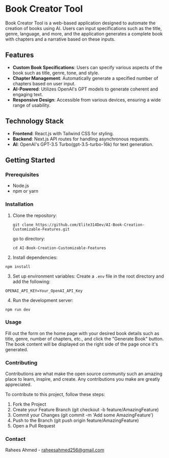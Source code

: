 # Book Creator Tool

Book Creator Tool is a web-based application designed to automate the creation of books using AI. Users can input specifications such as the title, genre, language, and more, and the application generates a complete book with chapters and a narrative based on these inputs.

## Features

- **Custom Book Specifications**: Users can specify various aspects of the book such as title, genre, tone, and style.
- **Chapter Management**: Automatically generate a specified number of chapters based on user input.
- **AI-Powered**: Utilizes OpenAI's GPT models to generate coherent and engaging text.
- **Responsive Design**: Accessible from various devices, ensuring a wide range of usability.

## Technology Stack

- **Frontend**: React.js with Tailwind CSS for styling.
- **Backend**: Next.js API routes for handling asynchronous requests.
- **AI**: OpenAI's GPT-3.5 Turbo(gpt-3.5-turbo-16k) for text generation.

## Getting Started

### Prerequisites

- Node.js
- npm or yarn

### Installation

1. Clone the repository:
   ```
   git clone https://github.com/Elite314Dev/AI-Book-Creation-Customizable-Features.git
   ```
   go to directory:
   ```
   cd AI-Book-Creation-Customizable-Features
   ```
2. Install dependencies:

```
npm install
```

3. Set up environment variables:
   Create a `.env` file in the root directory and add the following:

```
OPENAI_API_KEY=Your_OpenAI_API_Key

```

4. Run the development server:

```
npm run dev
```

### Usage

Fill out the form on the home page with your desired book details such as title, genre, number of chapters, etc., and click the "Generate Book" button. The book content will be displayed on the right side of the page once it's generated.

### Contributing

Contributions are what make the open source community such an amazing place to learn, inspire, and create. Any contributions you make are greatly appreciated.

To contribute to this project, follow these steps:

1. Fork the Project
2. Create your Feature Branch (git checkout -b feature/AmazingFeature)
3. Commit your Changes (git commit -m 'Add some AmazingFeature')
4. Push to the Branch (git push origin feature/AmazingFeature)
5. Open a Pull Request

### Contact

Rahees Ahmed - raheesahmed256@gmail.com
